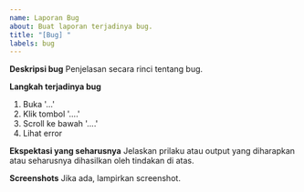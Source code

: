 ```yaml
---
name: Laporan Bug
about: Buat laporan terjadinya bug.
title: "[Bug] "
labels: bug
---
```


**Deskripsi bug**
Penjelasan secara rinci tentang bug.

**Langkah terjadinya bug**
1. Buka '...'
2. Klik tombol '....'
3. Scroll ke bawah '....'
4. Lihat error

**Ekspektasi yang seharusnya**
Jelaskan prilaku atau output yang diharapkan atau seharusnya dihasilkan oleh tindakan di atas.

**Screenshots**
Jika ada, lampirkan screenshot.

